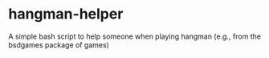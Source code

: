hangman-helper
==============

A simple bash script to help someone when playing hangman (e.g., from the bsdgames package of games)